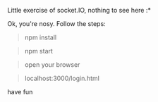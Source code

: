 Little exercise of socket.IO, nothing to see here :*




Ok, you're nosy. Follow the steps:

> npm install

> npm start

> open your browser

> localhost:3000/login.html

have fun
